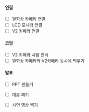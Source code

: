 #### 연결
- [ ] 열화상 카메라 연결
- [ ] LCD 모니터 연결
- [ ] V2 카메라 연결

#### 코딩
- [ ] V2 카메라 사람 인식
- [ ] 열화상 카메라와 V2카메라 동시에 띄우기

#### 발표
- [ ] PPT 만들기
- [ ] 대본 짜기
- [ ] 시연 영상 찍기

